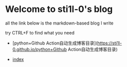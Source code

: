 
# Welcome to sti1l-0's blog

all the link below is the markdown-based blog I write

try CTRL+F to find what you need

+ [python+Github Action自动生成博客目录](https://sti1l-0.github.io/python+Github Action自动生成博客目录)

+ [index](https://sti1l-0.github.io/index)
